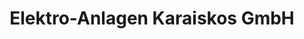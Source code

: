 ---
title: "Elektro-Anlagen Karaiskos GmbH"
url: /duesseldorf/elektro-anlagen-karaiskos-gmbh/
shop: Elektronik
---